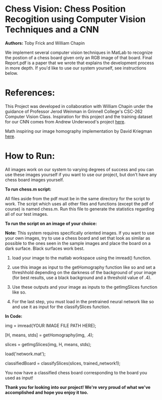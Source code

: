 Chess Vision: Chess Position Recogition using Computer Vision Techniques and a CNN
==================================================================================
**Authors:** Toby Frick and William Chapin

We implement several computer vision techniques in MatLab to recognize the postion of a chess board given only an RGB image of that board. 
Final Report.pdf is a paper that we wrote that explains the development process in more depth. If you'd like to use our system yourself, see instructions below.

# References:

This Project was developed in collaboration with William Chapin under the guidance of Professor Jerod Weinman in Grinnell College's CSC-262 Computer Vision Class.
Inspiration for this project and the training dataset for our CNN comes from Andrew Underwood's project [here](https://towardsdatascience.com/board-game-image-recognition-using-neural-networks-116fc876dafa).

Math inspiring our image homography implementation by David Kriegman [here](https://cseweb.ucsd.edu//classes/wi07/cse252a/homography_estimation/homography_estimation.pdf).

# How to Run:

All images work on our system to varying degrees of success and you can use these images yourself if you want to use our project, but don't have any chess board images yourself.

**To run chess.m script:**

 All files aside from the pdf must be in the same directory for the script to work. 
 The script which uses all other files and functions (except the pdf of course) is 
 named chess.m. Run this file to generate the statistics regarding all of our test
 images.


**To run the script on an image of your choice:**

**Note:** This system requires specifically oriented images. If you want to use your own images, try to use a chess board and set that look as similar as possible to the ones seen in the sample images and place the board on a dark surface. Black surfaces work best.

 1. load your image to the matlab workspace using the imread() function.

 2. use this image as input to the getHomography function like so and set a
 threshhold depending on the darkness of the background of your image (for
 best results, use a black background and a threshold value of .4).

 3. Use these outputs and your image as inputs to the getImgSlices function
 like so.

 4. For the last step, you must load in the pretrained neural network like so
 and use it as input for the classifySlices function.
 
 **In Code:**
 
 img = imread(YOUR IMAGE FILE PATH HERE);
 
 [H, means, stds] = getHomography(img, .4);
 
 slices = getImgSlices(img, H, means, stds);
   
 load('network.mat');
 
 classifiedBoard = classifySlices(slices, trained_network1);

 You now have a classified chess board corresponding to the board you used
 as input!
 
 **Thank you for looking into our project! We're very proud of what we've accomplished and hope you enjoy it too.**
